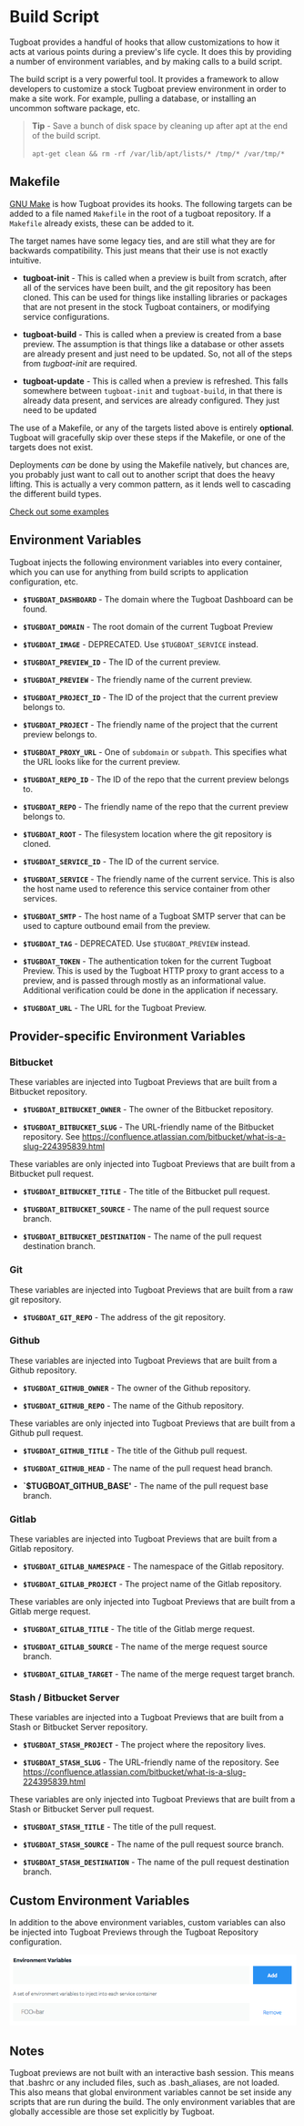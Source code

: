 # Build Script

Tugboat provides a handful of hooks that allow customizations to how it acts at
various points during a preview's life cycle. It does this by providing a
number of environment variables, and by making calls to a build script.

The build script is a very powerful tool. It provides a framework to allow
developers to customize a stock Tugboat preview environment in order to make a
site work. For example, pulling a database, or installing an uncommon software
package, etc.

> **Tip** - Save a bunch of disk space by cleaning up after apt at the end of
> the build script.
>
>    `apt-get clean && rm -rf /var/lib/apt/lists/* /tmp/* /var/tmp/*`

## Makefile

[GNU Make](https://www.gnu.org/software/make/) is how Tugboat provides its
hooks. The following targets can be added to a file named `Makefile` in the
root of a tugboat repository. If a `Makefile` already exists, these can be
added to it.

The target names have some legacy ties, and are still what they are for
backwards compatibility. This just means that their use is not exactly
intuitive.

* **tugboat-init** - This is called when a preview is built from scratch, after
  all of the services have been built, and the git repository has been cloned.
  This can be used for things like installing libraries or packages that are
  not present in the stock Tugboat containers, or modifying service
  configurations.

* **tugboat-build** - This is called when a preview is created from a base
  preview. The assumption is that things like a database or other assets are
  already present and just need to be updated. So, not all of the steps from
  _tugboat-init_ are required.

* **tugboat-update** - This is called when a preview is refreshed. This falls
  somewhere between `tugboat-init` and `tugboat-build`, in that there is
  already data present, and services are already configured. They just need to
  be updated

The use of a Makefile, or any of the targets listed above is entirely
**optional**.  Tugboat will gracefully skip over these steps if the Makefile,
or one of the targets does not exist.

Deployments *can* be done by using the Makefile natively, but chances are, you
probably just want to call out to another script that does the heavy lifting.
This is actually a very common pattern, as it lends well to cascading the
different build types.

[Check out some examples](examples.md)

## Environment Variables

Tugboat injects the following environment variables into every container, which
you can use for anything from build scripts to application configuration, etc.

* **`$TUGBOAT_DASHBOARD`** - The domain where the Tugboat Dashboard can be found.

* **`$TUGBOAT_DOMAIN`** - The root domain of the current Tugboat Preview

* **`$TUGBOAT_IMAGE`** - DEPRECATED. Use `$TUGBOAT_SERVICE` instead.

* **`$TUGBOAT_PREVIEW_ID`** - The ID of the current preview.

* **`$TUGBOAT_PREVIEW`** - The friendly name of the current preview.

* **`$TUGBOAT_PROJECT_ID`** - The ID of the project that the current preview
  belongs to.

* **`$TUGBOAT_PROJECT`** - The friendly name of the project that the current
  preview belongs to.

* **`$TUGBOAT_PROXY_URL`** - One of `subdomain` or `subpath`. This specifies what
  the URL looks like for the current preview.

* **`$TUGBOAT_REPO_ID`** - The ID of the repo that the current preview belongs to.

* **`$TUGBOAT_REPO`** - The friendly name of the repo that the current preview
  belongs to.

* **`$TUGBOAT_ROOT`** - The filesystem location where the git repository is
  cloned.

* **`$TUGBOAT_SERVICE_ID`** - The ID of the current service.

* **`$TUGBOAT_SERVICE`** - The friendly name of the current service. This is also
  the host name used to reference this service container from other services.

* **`$TUGBOAT_SMTP`** - The host name of a Tugboat SMTP server that can be used
  to capture outbound email from the preview.

* **`$TUGBOAT_TAG`** - DEPRECATED. Use `$TUGBOAT_PREVIEW` instead.

* **`$TUGBOAT_TOKEN`** - The authentication token for the current Tugboat
  Preview.  This is used by the Tugboat HTTP proxy to grant access to a preview,
  and is passed through mostly as an informational value. Additional
  verification could be done in the application if necessary.

* **`$TUGBOAT_URL`** - The URL for the Tugboat Preview.

## Provider-specific Environment Variables

### Bitbucket

These variables are injected into Tugboat Previews that are built from a
Bitbucket repository.

* **`$TUGBOAT_BITBUCKET_OWNER`** - The owner of the Bitbucket repository.

* **`$TUGBOAT_BITBUCKET_SLUG`** - The URL-friendly name of the Bitbucket
  repository. See https://confluence.atlassian.com/bitbucket/what-is-a-slug-224395839.html

These variables are only injected into Tugboat Previews that are built from a
Bitbucket pull request.

* **`$TUGBOAT_BITBUCKET_TITLE`** - The title of the Bitbucket pull request.

* **`$TUGBOAT_BITBUCKET_SOURCE`** - The name of the pull request source branch.

* **`$TUGBOAT_BITBUCKET_DESTINATION`** - The name of the pull request
  destination branch.

### Git

These variables are injected into Tugboat Previews that are built from a raw
git repository.

* **`$TUGBOAT_GIT_REPO`** - The address of the git repository.

### Github

These variables are injected into Tugboat Previews that are built from a Github
repository.

* **`$TUGBOAT_GITHUB_OWNER`** - The owner of the Github repository.

* **`$TUGBOAT_GITHUB_REPO`** - The name of the Github repository.

These variables are only injected into Tugboat Previews that are built from a
Github pull request.

* **`$TUGBOAT_GITHUB_TITLE`** - The title of the Github pull request.

* **`$TUGBOAT_GITHUB_HEAD`** - The name of the pull request head branch.

* **`$TUGBOAT_GITHUB_BASE'** - The name of the pull request base branch.

### Gitlab

These variables are injected into Tugboat Previews that are built from a Gitlab
repository.

* **`$TUGBOAT_GITLAB_NAMESPACE`** - The namespace of the Gitlab repository.

* **`$TUGBOAT_GITLAB_PROJECT`** - The project name of the Gitlab repository.

These variables are only injected into Tugboat Previews that are built from a
Gitlab merge request.

* **`$TUGBOAT_GITLAB_TITLE`** - The title of the Gitlab merge request.

* **`$TUGBOAT_GITLAB_SOURCE`** - The name of the merge request source branch.

* **`$TUGBOAT_GITLAB_TARGET`** - The name of the merge request target branch.

### Stash / Bitbucket Server

These variables are injected into a Tugboat Previews that are built from a
Stash or Bitbucket Server repository.

* **`$TUGBOAT_STASH_PROJECT`** - The project where the repository lives.

* **`$TUGBOAT_STASH_SLUG`** - The URL-friendly name of the repository. See
  https://confluence.atlassian.com/bitbucket/what-is-a-slug-224395839.html

These variables are only injected into Tugboat Previews that are built from a
Stash or Bitbucket Server pull request.

* **`$TUGBOAT_STASH_TITLE`** - The title of the pull request.

* **`$TUGBOAT_STASH_SOURCE`** - The name of the pull request source branch.

* **`$TUGBOAT_STASH_DESTINATION`** - The name of the pull request destination
  branch.

## Custom Environment Variables

In addition to the above environment variables, custom variables can also be
injected into Tugboat Previews through the Tugboat Repository configuration.

![Environment Variable Configuration](_images/envvars-config.png)

## Notes

Tugboat previews are not built with an interactive bash session. This means
that .bashrc or any included files, such as .bash_aliases, are not loaded.
This also means that global environment variables cannot be set inside any
scripts that are run during the build. The only environment variables that are
globally accessible are those set explicitly by Tugboat.
